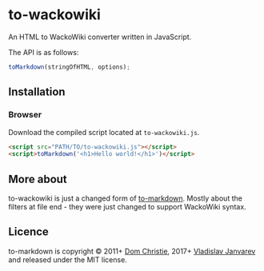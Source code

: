 # to-wackowiki

An HTML to WackoWiki converter written in JavaScript.

The API is as follows:

```js
toMarkdown(stringOfHTML, options);
```

## Installation

### Browser

Download the compiled script located at `to-wackowiki.js`.

```html
<script src="PATH/TO/to-wackowiki.js"></script>
<script>toMarkdown('<h1>Hello world!</h1>')</script>
```

## More about

to-wackowiki is just a changed form of [to-markdown](https://github.com/domchristie/to-markdown). Mostly about the filters at file end - they were just changed to support WackoWiki syntax.


## Licence

to-markdown is copyright &copy; 2011+ [Dom Christie](http://domchristie.co.uk), 2017+ [Vladislav Janvarev](http://janvarev.com) and released under the MIT license.


